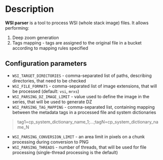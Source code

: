 # Description
**WSI parser** is a tool to process WSI (whole stack image) files. It allows performing:
1. Deep zoom generation
2. Tags mapping - tags are assigned to the original file in a bucket according to mapping rules specified 

## Configuration parameters

- `WSI_TARGET_DIRECTORIES` - comma-separated list of paths, describing directories, that need to be checked
- `WSI_FILE_FORMATS` - comma-separated list of image extensions, that will be processed (default: `vsi`, `mrxs`)
- `WSI_PARSING_DZ_IMAGE_LIMIT` - value used to define the image in the series, that will be used to generate DZ
- `WSI_PARSING_TAG_MAPPING` - comma-separated list, containing mapping between the metadata tags in a processed file and system dictionaries
> tag1=cp_system_dictionary_name_1;...;tagN=cp_system_dictionary_name_N
- `WSI_PARSING_CONVERSION_LIMIT` - an area limit in pixels on a chunk processing during conversion to PNG
- `WSI_PARSING_THREADS` - number of threads, that will be used for file processing (single-thread processing is the default)
